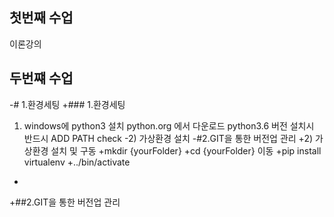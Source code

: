 ## 첫번째 수업 
  이론강의
  ## 두번쨰 수업
 -# 1.환경세팅
 +### 1.환경세팅
  1) windows에 python3 설치 
  python.org 에서 다운로드 python3.6 버전 설치시 반드시 ADD PATH check
 -2) 가상환경 설치 
 -#2.GIT을 통한 버전업 관리
 +2) 가상환경 설치 및 구동
 +mkdir {yourFolder}
 +cd {yourFolder} 이동
 +pip install virtualenv
 +../bin/activate
 +
 +##2.GIT을 통한 버전업 관리
